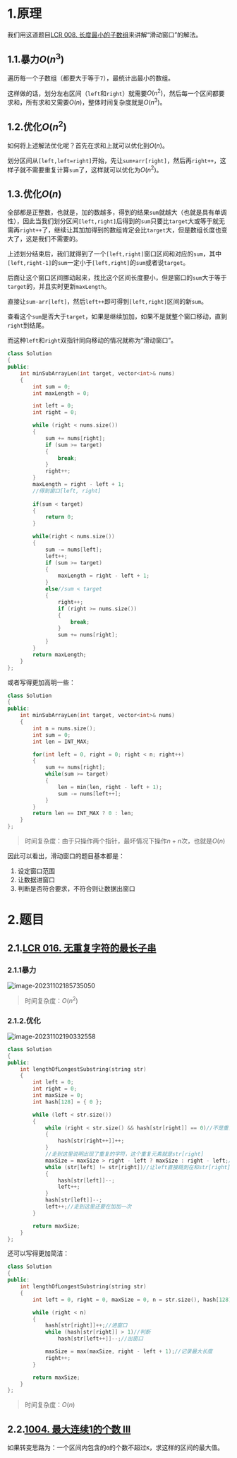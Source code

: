 # 1.原理

我们用这道题目[LCR 008. 长度最小的子数组](https://leetcode.cn/problems/2VG8Kg/)来讲解“滑动窗口”的解法。

## 1.1.暴力$O(n^{3})$

遍历每一个子数组（都要大于等于`7`），最统计出最小的数组。

这样做的话，划分左右区间（`left`和`right`）就需要$O(n^{2})$，然后每一个区间都要求和，所有求和又需要$O(n)$，整体时间复杂度就是$O(n^{3})$。

## 1.2.优化$O(n^{2})$

如何将上述解法优化呢？首先在求和上就可以优化到$O(n)$。

划分区间从`[left,left=right]`开始，先让`sum+arr[right]`，然后再`right++`，这样子就不需要重复计算`sum`了，这样就可以优化为$O(n^{2})$。

## 1.3.优化$O(n)$

全部都是正整数，也就是，加的数越多，得到的结果`sum`就越大（也就是具有单调性），因此当我们划分区间`[left,right]`后得到的`sum`只要比`target`大或等于就无需再`right++`了，继续让其加加得到的数组肯定会比`target`大，但是数组长度也变大了，这是我们不需要的。

上述划分结束后，我们就得到了一个`[left,right]`窗口区间和对应的`sum`，其中`[left,right-1]`的`sum`一定小于`[left,right]`的`sum`或者说`target`。

后面让这个窗口区间挪动起来，找比这个区间长度要小，但是窗口的`sum`大于等于`target`的，并且实时更新`maxLength`。

直接让`sum-arr[left]`，然后`left++`即可得到`[left,right]`区间的新`sum`。

查看这个`sum`是否大于`target`，如果是继续加加，如果不是就整个窗口移动，直到`right`到结尾。

而这种`left`和`right`双指针同向移动的情况就称为“滑动窗口”。

```cpp
class Solution
{
public:
    int minSubArrayLen(int target, vector<int>& nums)
    {
        int sum = 0;
        int maxLength = 0;

        int left = 0;
        int right = 0;

        while (right < nums.size())
        {
            sum += nums[right];
            if (sum >= target)
            {
                break;
            }
            right++;
        }
        maxLength = right - left + 1;
        //得到窗口[left, right]
        
        if(sum < target)
        {
            return 0;
        }

        while(right < nums.size())
        {
            sum -= nums[left];
            left++;
            if (sum >= target)
            {
                maxLength = right - left + 1;
            }
            else//sum < target
            {
                right++;
                if (right >= nums.size())
                {
                    break;
                }
                sum += nums[right];
            }
        }
        return maxLength;
    }
};
```

或者写得更加高明一些：

```cpp
class Solution
{
public:
    int minSubArrayLen(int target, vector<int>& nums)
    {
        int n = nums.size();
        int sum = 0;
        int len = INT_MAX;

        for(int left = 0, right = 0; right < n; right++)
        {
            sum += nums[right];
            while(sum >= target)
            {
                len = min(len, right - left + 1);
                sum -= nums[left++];
            }
        }
        return len == INT_MAX ? 0 : len;
    }
};
```

>   时间复杂度：由于只操作两个指针，最坏情况下操作$n+n$次，也就是$O(n)$

因此可以看出，滑动窗口的题目基本都是：

1.   设定窗口范围
2.   让数据进窗口
3.   判断是否符合要求，不符合则让数据出窗口

# 2.题目

## 2.1.[LCR 016. 无重复字符的最长子串](https://leetcode.cn/problems/wtcaE1/)

### 2.1.1暴力

![image-20231102185735050](./assets/image-20231102185735050.png)

>   时间复杂度：$O(n^{2})$

### 2.1.2.优化

![image-20231102190332558](./assets/image-20231102190332558.png)

```cpp
class Solution
{
public:
    int lengthOfLongestSubstring(string str)
    {
        int left = 0;
        int right = 0;
        int maxSize = 0;
        int hash[128] = { 0 };

        while (left < str.size())
        {
            while (right < str.size() && hash[str[right]] == 0)//不是重复的字符就放入哈希表之中
            {
                hash[str[right++]]++;
            }
            //走到这里说明出现了重复的字符，这个重复元素就是str[right]
            maxSize = maxSize > right - left ? maxSize : right - left;//记录最大长度
            while (str[left] != str[right])//让left直接跳到在和str[right]重复的元素后面
            {
                hash[str[left]]--;
                left++;
            }
            hash[str[left]]--;
            left++;//走到这里还要在加加一次
        }

        return maxSize;
    }
};
```

还可以写得更加简洁：

```cpp
class Solution
{
public:
    int lengthOfLongestSubstring(string str)
    {
        int left = 0, right = 0, maxSize = 0, n = str.size(), hash[128] = { 0 };

        while (right < n)
        {
            hash[str[right]]++;//进窗口
            while (hash[str[right]] > 1)//判断
                hash[str[left++]]--;//出窗口

            maxSize = max(maxSize, right - left + 1);//记录最大长度
            right++;
        }

        return maxSize;
    }
};
```

>   时间复杂度：$O(n)$

## 2.2.[1004. 最大连续1的个数 III](https://leetcode.cn/problems/max-consecutive-ones-iii/)

如果转变思路为：一个区间内包含的`0`的个数不超过`K`，求这样的区间的最大值。
